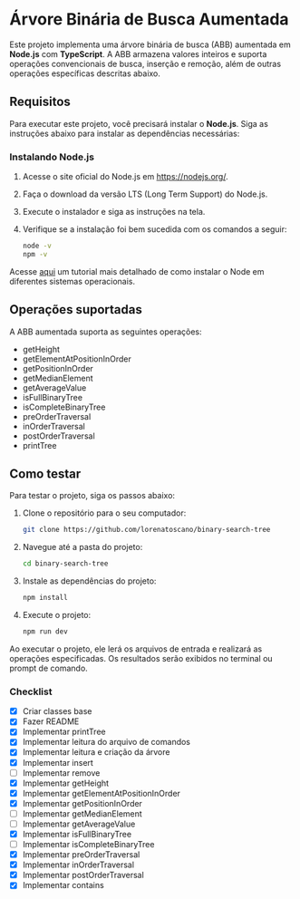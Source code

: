 # Árvore Binária de Busca Aumentada

Este projeto implementa uma árvore binária de busca (ABB) aumentada em **Node.js** com **TypeScript**. A ABB armazena valores inteiros e suporta operações convencionais de busca, inserção e remoção, além de outras operações específicas descritas abaixo.

## Requisitos

Para executar este projeto, você precisará instalar o **Node.js**. Siga as instruções abaixo para instalar as dependências necessárias:

### Instalando Node.js

1. Acesse o site oficial do Node.js em https://nodejs.org/.
2. Faça o download da versão LTS (Long Term Support) do Node.js.
3. Execute o instalador e siga as instruções na tela.
4. Verifique se a instalação foi bem sucedida com os comandos a seguir:

   ```bash
   node -v
   npm -v
   ```

Acesse [aqui](https://efficient-sloth-d85.notion.site/Instalando-o-Node-e-o-NPM-d162e2582d5c48499bc6703526912456) um tutorial mais detalhado de como instalar o Node em diferentes sistemas operacionais.

## Operações suportadas

A ABB aumentada suporta as seguintes operações:

- getHeight
- getElementAtPositionInOrder
- getPositionInOrder
- getMedianElement
- getAverageValue
- isFullBinaryTree
- isCompleteBinaryTree
- preOrderTraversal
- inOrderTraversal
- postOrderTraversal
- printTree

## Como testar

Para testar o projeto, siga os passos abaixo:

1. Clone o repositório para o seu computador:

   ```bash
   git clone https://github.com/lorenatoscano/binary-search-tree
   ```

2. Navegue até a pasta do projeto:

   ```bash
   cd binary-search-tree
   ```

3. Instale as dependências do projeto:

   ```bash
   npm install
   ```

4. Execute o projeto:

   ```bash
   npm run dev
   ```

Ao executar o projeto, ele lerá os arquivos de entrada e realizará as operações especificadas. Os resultados serão exibidos no terminal ou prompt de comando.

### Checklist

- [x] Criar classes base
- [x] Fazer README
- [x] Implementar printTree
- [x] Implementar leitura do arquivo de comandos
- [x] Implementar leitura e criação da árvore
- [x] Implementar insert
- [ ] Implementar remove
- [x] Implementar getHeight
- [x] Implementar getElementAtPositionInOrder
- [x] Implementar getPositionInOrder
- [ ] Implementar getMedianElement
- [ ] Implementar getAverageValue
- [x] Implementar isFullBinaryTree
- [ ] Implementar isCompleteBinaryTree
- [x] Implementar preOrderTraversal
- [x] Implementar inOrderTraversal
- [x] Implementar postOrderTraversal
- [x] Implementar contains
